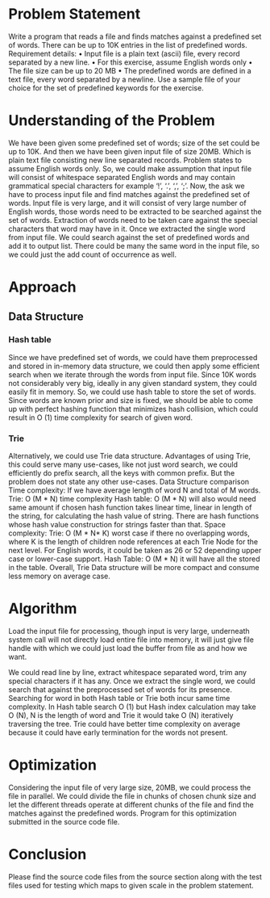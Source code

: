 # Problem Statement

Write a program that reads a file and finds matches against a predefined set of words. There can be up to 10K entries in the list of predefined words. Requirement details:
• Input file is a plain text (ascii) file, every record separated by a new line.
• For this exercise, assume English words only
• The file size can be up to 20 MB
• The predefined words are defined in a text file, every word separated by a newline. Use a sample file of your choice for the set of predefined keywords for the exercise.

# Understanding of the Problem

We have been given some predefined set of words; size of the set could be up to 10K. And then we have been given input file of size 20MB. Which is plain text file consisting new line separated records. Problem states to assume English words only. So, we could make assumption that input file will consist of whitespace separated English words and may contain grammatical special characters for example ‘!’, ‘.’, ‘,’, ‘;’. Now, the ask we have to process input file and find matches against the predefined set of words. Input file is very large, and it will consist of very large number of English words, those words need to be extracted to be searched against the set of words. Extraction of words need to be taken care against the special characters that word may have in it. Once we extracted the single word from input file. We could search against the set of predefined words and add it to output list. There could be many the same word in the input file, so we could just the add count of occurrence as well.

# Approach 

## Data Structure

### Hash table

Since we have predefined set of words, we could have them preprocessed and stored in in-memory data structure, we could then apply some efficient search when we iterate through the words from input file. Since 10K words not considerably very big, ideally in any given standard system, they could easily fit in memory. So, we could use hash table to store the set of words. Since words are known prior and size is fixed, we should be able to come up with perfect hashing function that minimizes hash collision, which could result in O (1) time complexity for search of given word.

### Trie
   
Alternatively, we could use Trie data structure. Advantages of using Trie, this could serve many use-cases, like not just word search, we could efficiently do prefix search, all the keys with common prefix. But the problem does not state any other use-cases. Data Structure comparison Time complexity: If we have average length of word N and total of M words. Trie: O (M * N) time complexity Hash table: O (M * N) will also would need same amount if chosen hash function takes linear time, linear in length of the string, for calculating the hash value of string. There are hash functions whose hash value construction for strings faster than that. Space complexity: Trie: O (M * N* K) worst case if there no overlapping words, where K is the length of children node references at each Trie Node for the next level. For English words, it could be taken as 26 or 52 depending upper case or lower-case support. Hash Table: O (M * N) it will have all the stored in the table. Overall, Trie Data structure will be more compact and consume less memory on average case. 

# Algorithm

Load the input file for processing, though input is very large, underneath system call will not directly load entire file into memory, it will just give file handle with which we could just load the buffer from file as and how we want.

We could read line by line, extract whitespace separated word, trim any special characters if it has any. Once we extract the single word, we could search that against the preprocessed set of words for its presence. Searching for word in both Hash table or Trie both incur same time complexity. In Hash table search O (1) but Hash index calculation may take O (N), N is the length of word and Trie it would take O (N) iteratively traversing the tree. Trie could have better time complexity on average because it could have early termination for the words not present.

# Optimization

Considering the input file of very large size, 20MB, we could process the file in parallel. We could divide the file in chunks of chosen chunk size and let the different threads operate at different chunks of the file and find the matches against the predefined words.
Program for this optimization submitted in the source code file. 

# Conclusion

Please find the source code files from the source section along with the test files used for testing which maps to given scale in the problem statement.
